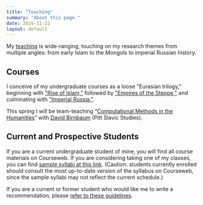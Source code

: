 ```yaml
---
title: "Teaching"
summary: "About this page."
date: 2019-11-22
layout: default
---
```


My [teaching][1] is wide-ranging, touching on my research themes from multiple angles: from early Islam to the Mongols to imperial Russian history.

## Courses

I conceive of my undergraduate courses as a loose "Eurasian trilogy," beginning with ["Rise of Islam,"][2] followed by ["Empires of the Steppe,"][3] and culminating with ["Imperial Russia."][4].

This spring I will be team-teaching “[Computational Methods in the Humanities][5]”  with [David Birnbaum][6] (Pitt Slavic Studies).


## Current and Prospective Students

If you are a current undergraduate student of mine, you will find all course materials on Courseweb. If you are considering taking one of my classes, you can find [sample syllabi at this link][7]. (Caution: students currently enrolled should consult the most up-to-date version of the syllabus on Courseweb, since the sample syllabi may not reflect the current schedule.)

If you are a current or former student who would like me to write a recommendation, please [refer to these guidelines][8].

[1]:	https://pitt.academia.edu/JamesPickett/Syllabi
[2]:	https://www.academia.edu/38158975/Rise_of_Islam_Syllabus_
[3]:	https://www.academia.edu/28288742/Empires_of_the_Steppe_Eurasia_from_the_Mongols_to_the_Soviet_Union_Syllabus_
[4]:	https://www.academia.edu/37326736/Imperial_Russia_Syllabus_
[5]:	https://bactriana.org/courses.xhtml
[6]:	https://www.dsam.pitt.edu/people/david-j-birnbaum
[7]:	https://pitt.academia.edu/JamesPickett/Syllabi
[8]:	http://jamespickett.info/rec_letter_questionnaire
